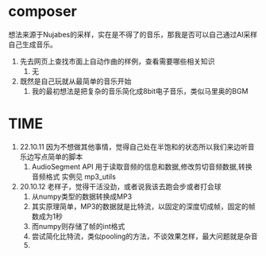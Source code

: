 # composer
想法来源于Nujabes的采样，实在是不得了的音乐，那我是否可以自己通过AI采样自己生成音乐。

1. 先去网页上查找市面上自动作曲的样例，查看需要哪些相关知识
   1. 无
2. 既然是自己玩就从最简单的音乐开始
   1. 我的最初想法是把复杂的音乐简化成8bit电子音乐，类似马里奥的BGM


# TIME
1. 22.10.11 因为不想做其他事情，觉得自己处在半饱和的状态所以我们来边听音乐边写点简单的脚本
   1. AudioSegment API 用于读取音频的信息和数据,修改剪切音频数据,转换音频格式 实例见 mp3_utils
2. 20.10.12 老样子，觉得干活没劲，或者说我该去跑会步或者打会球
   1. 从numpy类型的数据转换成MP3
   2. 其实原理简单，MP3的数据就是比特流，以固定的深度切成帧，固定的帧数成为1秒
   3. 而numpy则存储了帧的int格式
   4. 尝试简化比特流，类似pooling的方法，不谈效果怎样，最大问题就是杂音
   5. 